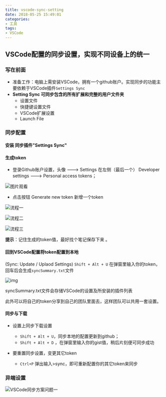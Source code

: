 ```yaml
---
title: vscode-sync-setting
date: 2018-05-25 15:49:01
categories: 
- 工具
tags:
- VSCode
---
```


## VSCode配置的同步设置，实现不同设备上的统一

### 写在前面

* 准备工作：电脑上需安装VSCode，拥有一个github账户。实现同步的功能主要依赖于VSCode插件`Settings Sync`
* **Setting Sync 可同步包含的所有扩展和完整的用户文件夹** 
  * 设置文件
  * 快捷键设置文件
  * VSCode扩展设置
  * Launch File

<!--more-->
### 同步配置

#### 安装 同步插件"Settings Sync"

#### 生成token

* 登录Github账户设置，头像 ---> Settings 在左侧（最后一个） Developer settings ---> Personal access tokens；

![图片观看](https://i.loli.net/2018/05/26/5b096f4978275.png)

* 点击按钮 Generate new token 新增一个token

![流程一](https://i.loli.net/2018/05/26/5b096f6c74ee0.png)

![流程二](https://i.loli.net/2018/05/26/5b096f835206e.png)



![流程三](https://i.loli.net/2018/05/26/5b096f9a9b3de.png)



**提示**：记住生成的token值，最好找个笔记保存下来 。



#### 回到VSCode配置将token配置到本地

(Sync: Update / Uplaod Settings) `Shift + Alt + U` 在弹窗里输入你的token， 回车后会生成`syncSummary.txt`文件

![img](https://i.loli.net/2018/05/26/5b096fb7323ae.png)

syncSummary.txt文件会存储VSCode的设置及所安装的插件列表

此外可以将自己的token分享到自己的团队里面去，这样团队可以共用一套设置。 

#### 同步与下载

* 设置上同步下载设置
  * `Shift + Alt + U`，同步本地的配置更新到github；
  *  `Shift + Alt + D` ，在弹窗里输入你的gist值，稍后片刻便可同步成功

* 要重置同步设置，变更其它token
  * ` Ctrl+P ` 弹出输入>sync，即可重新配置你的其它token来同步
  
### 异端设置
![VSCode同步方案问题一](https://i.loli.net/2018/05/26/5b096fcdb900c.png)
